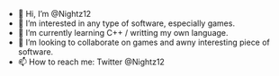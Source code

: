 - 👋 Hi, I’m @Nightz12
- 👀 I’m interested in any type of software, especially games.
- 🌱 I’m currently learning C++ / writting my own language.
- 💞️ I’m looking to collaborate on games and awny interesting piece of software.
- 📫 How to reach me: Twitter @Nightz12
